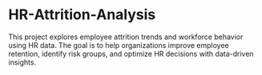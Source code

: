 # HR-Attrition-Analysis
This project explores employee attrition trends and workforce behavior using HR data. The goal is to help organizations improve employee retention, identify risk groups, and optimize HR decisions with data-driven insights.
